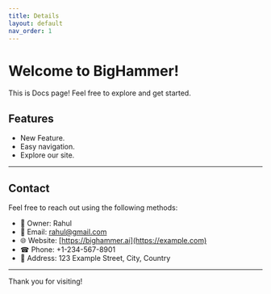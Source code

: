 ```yaml
---
title: Details
layout: default 
nav_order: 1
---
```


# Welcome to BigHammer!

This is Docs page! Feel free to explore and get started.

## Features
- New Feature.
- Easy navigation.
- Explore our site.

---

## Contact

Feel free to reach out using the following methods:
- 📧 Owner: Rahul
- 📧 Email: [rahul@gmail.com](mailto:your.email@example.com)
- 🌐 Website: [https://bighammer.ai](https://example.com)
- ☎ Phone: +1-234-567-8901
- 🏢 Address: 123 Example Street, City, Country

---


Thank you for visiting!
